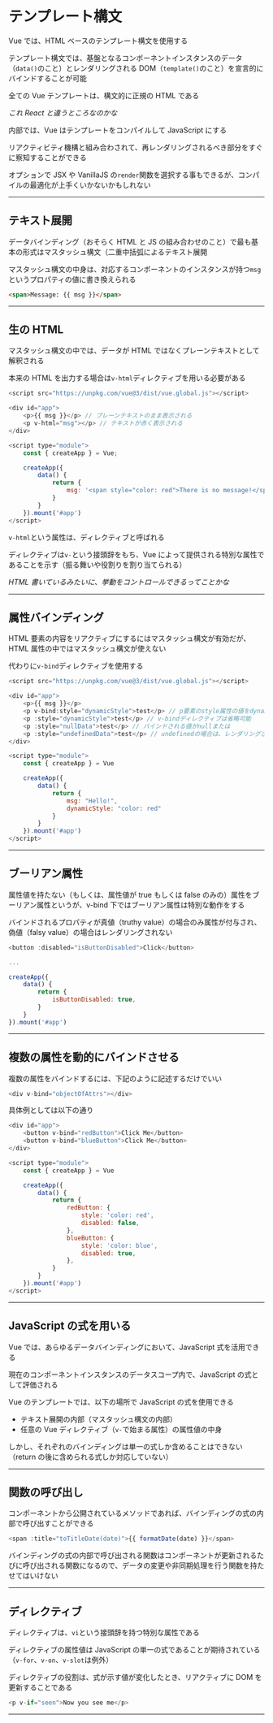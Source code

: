 # テンプレート構文

Vue では、HTML ベースのテンプレート構文を使用する

テンプレート構文では、基盤となるコンポーネントインスタンスのデータ（`data()`のこと）とレンダリングされる DOM（`template()`のこと）を宣言的にバインドすることが可能

全ての Vue テンプレートは、構文的に正規の HTML である

_これ React と違うところなのかな_

内部では、Vue はテンプレートをコンパイルして JavaScript にする

リアクティビティ機構と組み合わされて、再レンダリングされるべき部分をすぐに察知することができる

オプションで JSX や VanillaJS の`render`関数を選択する事もできるが、コンパイルの最適化が上手くいかないかもしれない

---

## テキスト展開

データバインディング（おそらく HTML と JS の組み合わせのこと）で最も基本の形式はマスタッシュ構文（二重中括弧によるテキスト展開

マスタッシュ構文の中身は、対応するコンポーネントのインスタンスが持つ`msg`というプロパティの値に書き換えられる

```html
<span>Message: {{ msg }}</span>
```

---

## 生の HTML

マスタッシュ構文の中では、データが HTML ではなくプレーンテキストとして解釈される

本来の HTML を出力する場合は`v-html`ディレクティブを用いる必要がある

```js
<script src="https://unpkg.com/vue@3/dist/vue.global.js"></script>

<div id="app">
    <p>{{ msg }}</p> // プレーンテキストのまま表示される
    <p v-html="msg"></p> // テキストが赤く表示される
</div>

<script type="module">
    const { createApp } = Vue;

    createApp({
        data() {
            return {
                msg: '<span style="color: red">There is no message!</span>'
            }
        }
    }).mount('#app')
</script>
```

`v-html`という属性は、ディレクティブと呼ばれる

ディレクティブは`v-`という接頭辞をもち、Vue によって提供される特別な属性であることを示す（振る舞いや役割りを割り当てられる）

_HTML 書いているみたいに、挙動をコントロールできるってことかな_

---

## 属性バインディング

HTML 要素の内容をリアクティブにするにはマスタッシュ構文が有効だが、HTML 属性の中ではマスタッシュ構文が使えない

代わりに`v-bind`ディレクティブを使用する

```js
<script src="https://unpkg.com/vue@3/dist/vue.global.js"></script>

<div id="app">
    <p>{{ msg }}</p>
    <p v-bind:style="dynamicStyle">test</p> // p要素のstyle属性の値をdynamicStyleから取得している
    <p :style="dynamicStyle">test</p> // v-bindディレクティブは省略可能
    <p :style="nullData">test</p> // バインドされる値がnullまたは
    <p :style="undefinedData">test</p> // undefinedの場合は、レンダリングされない
</div>

<script type="module">
    const { createApp } = Vue

    createApp({
        data() {
            return {
                msg: "Hello!",
                dynamicStyle: "color: red"
            }
        }
    }).mount('#app')
</script>
```

---

## ブーリアン属性

属性値を持たない（もしくは、属性値が true もしくは false のみの）属性をブーリアン属性というが、v-bind 下ではブーリアン属性は特別な動作をする

バインドされるプロパティが真値（truthy value）の場合のみ属性が付与され、偽値（falsy value）の場合はレンダリングされない

```js
<button :disabled="isButtonDisabled">Click</button>

...

createApp({
    data() {
        return {
            isButtonDisabled: true,
        }
    }
}).mount('#app')
```

---

## 複数の属性を動的にバインドさせる

複数の属性をバインドするには、下記のように記述するだけでいい

```js
<div v-bind="objectOfAttrs"></div>
```

具体例としては以下の通り

```js
<div id="app">
    <button v-bind="redButton">Click Me</button>
    <button v-bind="blueButton">Click Me</button>
</div>

<script type="module">
    const { createApp } = Vue

    createApp({
        data() {
            return {
                redButton: {
                    style: 'color: red',
                    disabled: false,
                },
                blueButton: {
                    style: 'color: blue',
                    disabled: true,
                },
            }
        }
    }).mount('#app')
</script>
```

---

## JavaScript の式を用いる

Vue では、あらゆるデータバインディングにおいて、JavaScript 式を活用できる

現在のコンポーネントインスタンスのデータスコープ内で、JavaScript の式として評価される

Vue のテンプレートでは、以下の場所で JavaScript の式を使用できる

- テキスト展開の内部（マスタッシュ構文の内部）
- 任意の Vue ディレクティブ（`v-`で始まる属性）の属性値の中身

しかし、それぞれのバインディングは単一の式しか含めることはできない（return の後に含められる式しか対応していない）

---

## 関数の呼び出し

コンポーネントから公開されているメソッドであれば、バインディングの式の内部で呼び出すことができる

```js
<span :title="toTitleDate(date)">{{ formatDate(date) }}</span>
```

バインディングの式の内部で呼び出される関数はコンポーネントが更新されるたびに呼び出される関数になるので、データの変更や非同期処理を行う関数を持たせてはいけない

---

## ディレクティブ

ディレクティブは、`vi`という接頭辞を持つ特別な属性である

ディレクティブの属性値は JavaScript の単一の式であることが期待されている（`v-for`、`v-on`、`v-slot`は例外）

ディレクティブの役割は、式が示す値が変化したとき、リアクティブに DOM を更新することである

```js
<p v-if="seen">Now you see me</p>
```

---
